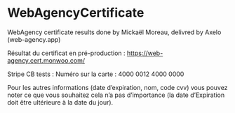 # WebAgencyCertificate
WebAgency certificate results done by Mickaël Moreau, delivred by Axelo (web-agency.app)

Résultat du certificat en pré-production :
https://web-agency.cert.monwoo.com/

Stripe CB tests :
Numéro sur la carte : 4000 0012 4000 0000

Pour les autres informations (date d’expiration, nom, code cvv) vous pouvez noter ce que vous souhaitez cela n’a pas d’importance (la date d’Expiration doit être ultérieure à la date du jour).
